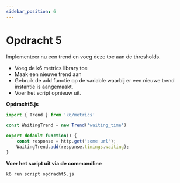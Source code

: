 ```yaml
---
sidebar_position: 6
---
```


# Opdracht 5
Implementeer nu een trend en voeg deze toe aan de thresholds.
- Voeg de k6 metrics library toe
- Maak een nieuwe trend aan
- Gebruik de add functie op de variable waarbij er een nieuwe trend instantie is aangemaakt.
- Voer het script opnieuw uit.

<b>Opdracht5.js</b>

```javascript
import { Trend } from 'k6/metrics'

const WaitingTrend = new Trend('waiting_time')

export default function() {
    const response = http.get('some url');
    WaitingTrend.add(response.timings.waiting);
}
```


<b>Voer het script uit via de commandline</b>

```bash
k6 run script opdracht5.js
```
